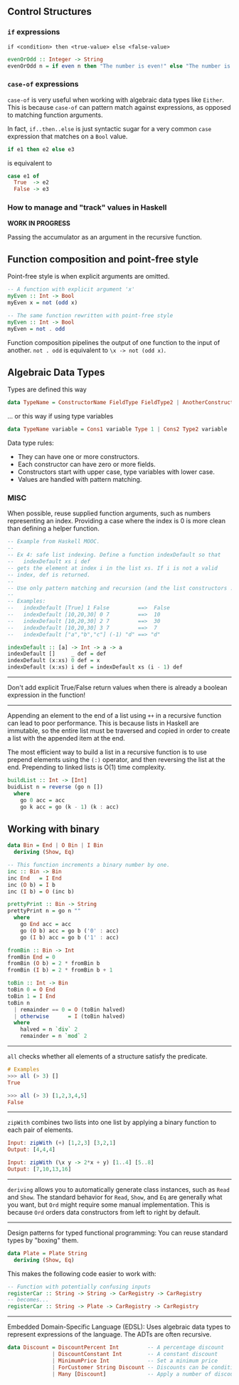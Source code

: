 ## Control Structures

### `if` expressions
```
if <condition> then <true-value> else <false-value>
```

```haskell
evenOrOdd :: Integer -> String
evenOrOdd n = if even n then "The number is even!" else "The number is odd!"
```

### `case-of` expressions
`case-of` is very useful when working with algebraic data types like `Either`. This is because `case-of` can pattern match against expressions, as opposed to matching function arguments.

In fact, `if..then..else` is just syntactic sugar for a very common `case` expression that matches on a `Bool` value.

```haskell
if e1 then e2 else e3
```
is equivalent to
```haskell
case e1 of
  True  -> e2
  False -> e3
```

### How to manage and "track" values in Haskell
__WORK IN PROGRESS__

Passing the accumulator as an argument in the recursive function.

## Function composition and point-free style
Point-free style is when explicit arguments are omitted.
```haskell
-- A function with explicit argument 'x'
myEven :: Int -> Bool
myEven x = not (odd x)

-- The same function rewritten with point-free style
myEven :: Int -> Bool
myEven = not . odd
```
Function composition pipelines the output of one function to the input of another.
`not . odd` is equivalent to `\x -> not (odd x)`.

## Algebraic Data Types
Types are defined this way
```haskell
data TypeName = ConstructorName FieldType FieldType2 | AnotherConstructor FieldType3 | OneMoreCons
```
... or this way if using type variables
```haskell
data TypeName variable = Cons1 variable Type 1 | Cons2 Type2 variable
```
Data type rules:
* They can have one or more constructors.
* Each constructor can have zero or more fields.
* Constructors start with upper case, type variables with lower case.
* Values are handled with pattern matching.

### MISC
When possible, reuse supplied function arguments, such as numbers representing an index. Providing a case where the index is 0 is more clean than defining a helper function.
```haskell
-- Example from Haskell MOOC.
--
-- Ex 4: safe list indexing. Define a function indexDefault so that
--   indexDefault xs i def
-- gets the element at index i in the list xs. If i is not a valid
-- index, def is returned.
--
-- Use only pattern matching and recursion (and the list constructors : and [])
--
-- Examples:
--   indexDefault [True] 1 False         ==>  False
--   indexDefault [10,20,30] 0 7         ==>  10
--   indexDefault [10,20,30] 2 7         ==>  30
--   indexDefault [10,20,30] 3 7         ==>  7
--   indexDefault ["a","b","c"] (-1) "d" ==> "d"

indexDefault :: [a] -> Int -> a -> a
indexDefault []     _ def = def
indexDefault (x:xs) 0 def = x
indexDefault (x:xs) i def = indexDefault xs (i - 1) def
```

---

Don't add explicit True/False return values when there is already a boolean expression in the function!

---

Appending an element to the end of a list using `++` in a recursive function can lead to poor performance. This is because lists in Haskell 
are immutable, so the entire list must be traversed and copied in order to create a list with the appended item at the end.

The most efficient way to build a list in a recursive function is to use prepend elements using the `(:)` operator, and then reversing the 
list at the end. Prepending to linked lists is O(1) time complexity.

```haskell
buildList :: Int -> [Int]
buidList n = reverse (go n [])
  where
    go 0 acc = acc
    go k acc = go (k - 1) (k : acc)
```

## Working with binary
```haskell
data Bin = End | O Bin | I Bin
  deriving (Show, Eq)

-- This function increments a binary number by one.
inc :: Bin -> Bin
inc End   = I End
inc (O b) = I b
inc (I b) = O (inc b)

prettyPrint :: Bin -> String
prettyPrint n = go n ""
  where
    go End acc = acc
    go (O b) acc = go b ('0' : acc)
    go (I b) acc = go b ('1' : acc)

fromBin :: Bin -> Int
fromBin End = 0
fromBin (O b) = 2 * fromBin b
fromBin (I b) = 2 * fromBin b + 1

toBin :: Int -> Bin
toBin 0 = O End
toBin 1 = I End
toBin n
  | remainder == 0 = O (toBin halved)
  | otherwise      = I (toBin halved)
  where
    halved = n `div` 2
    remainder = n `mod` 2
```

---

`all` checks whether all elements of a structure satisfy the predicate.
```haskell 
# Examples
>>> all (> 3) []
True

>>> all (> 3) [1,2,3,4,5]
False
```

---

`zipWith` combines two lists into one list by applying a binary function to each pair of elements.
```haskell
Input: zipWith (+) [1,2,3] [3,2,1]
Output: [4,4,4]

Input: zipWith (\x y -> 2*x + y) [1..4] [5..8]
Output: [7,10,13,16]
```

---

`deriving` allows you to automatically generate class instances, such as `Read` and `Show`. The standard behavior for 
`Read`, `Show`, and `Eq` are generally what you want, but `Ord` might require some manual implementation. This is 
because `Ord` orders data constructors from left to right by default.

---

Design patterns for typed functional programming:
You can reuse standard types by "boxing" them.
```haskell
data Plate = Plate String
  deriving (Show, Eq)
```

This makes the following code easier to work with:
```haskell
-- Function with potentially confusing inputs
registerCar :: String -> String -> CarRegistry -> CarRegistry
-- becomes...
registerCar :: String -> Plate -> CarRegistry -> CarRegistry
```

---

Embedded Domain-Specific Language (EDSL): Uses algebraic data types to represent expressions of the language. The ADTs are often recursive.
```haskell
data Discount = DiscountPercent Int         -- A percentage discount
              | DiscountConstant Int        -- A constant discount
              | MinimumPrice Int            -- Set a minimum price
              | ForCustomer String Discount -- Discounts can be conditional
              | Many [Discount]             -- Apply a number of discounts in a row
```
